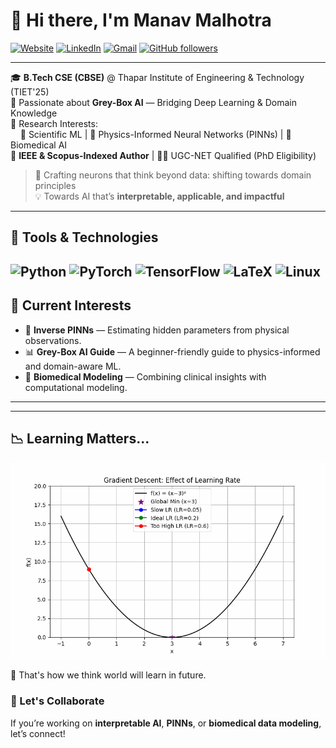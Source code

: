 # 👋 Hi there, I'm Manav Malhotra

[![Website](https://img.shields.io/badge/Portfolio-In%20Progress-blueviolet?style=flat-square&logo=Google-Chrome)](#)
[![LinkedIn](https://img.shields.io/badge/LinkedIn-Manav%20Malhotra-blue?style=flat-square&logo=linkedin)]([https://www.linkedin.com/in/manavmalhotra/](https://www.linkedin.com/in/manav-malhotra-973257228/))
[![Gmail](https://img.shields.io/badge/Gmail-manav8073@gmail.com-D14836?style=flat-square&logo=gmail&logoColor=white)](mailto:manav8073@gmail.com)
[![GitHub followers](https://img.shields.io/github/followers/manavmalhotra?label=Follow&style=social)](https://github.com/manavmalhotra123)

---

🎓 **B.Tech CSE (CBSE)** @ Thapar Institute of Engineering & Technology (TIET'25)  
🧠 Passionate about **Grey-Box AI** — Bridging Deep Learning & Domain Knowledge  
🧪 Research Interests:  
&nbsp;&nbsp;&nbsp;&nbsp;🔬 Scientific ML | 🧮 Physics-Informed Neural Networks (PINNs) | 🧠 Biomedical AI  
📄 **IEEE & Scopus-Indexed Author** | 🧑‍🏫 UGC-NET Qualified (PhD Eligibility)

> 🧰 Crafting neurons that think beyond data: shifting towards domain principles  
> 💡 Towards AI that’s **interpretable, applicable, and impactful**

---

## 🔧 Tools & Technologies

![Python](https://img.shields.io/badge/Python-3670A0?style=for-the-badge&logo=python&logoColor=ffdd54)
![PyTorch](https://img.shields.io/badge/PyTorch-E34F26?style=for-the-badge&logo=pytorch&logoColor=white)
![TensorFlow](https://img.shields.io/badge/TensorFlow-FF6F00?style=for-the-badge&logo=tensorflow&logoColor=white)
![LaTeX](https://img.shields.io/badge/LaTeX-47A141?style=for-the-badge&logo=latex&logoColor=white)
![Linux](https://img.shields.io/badge/Linux-FCC624?style=for-the-badge&logo=linux&logoColor=black)
---

## 📝 Current Interests

- 🚀 **Inverse PINNs** — Estimating hidden parameters from physical observations.
- 📊 **Grey-Box AI Guide** — A beginner-friendly guide to physics-informed and domain-aware ML.
- 🧠 **Biomedical Modeling** — Combining clinical insights with computational modeling.

---



---

## 📉 Learning Matters...

![Gradient Descent Learning Rate](gradient_descent_lr_comparison.gif)

📌 That's how we think world will learn in future.


### 🤝 Let's Collaborate
If you’re working on **interpretable AI**, **PINNs**, or **biomedical data modeling**, let’s connect!

